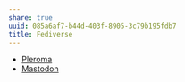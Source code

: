 ```yaml
---
share: true
uuid: 085a6af7-b44d-403f-8905-3c79b195fdb7
title: Fediverse
---
```

* [Pleroma](../36bc54ab-c3af-49dc-bdaf-77a8f76b3685)
* [Mastodon](../fe6202ed-b5d6-4652-9e0f-637fd725327f)